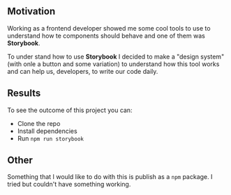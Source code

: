 ## Motivation

Working as a frontend developer showed me some cool tools to use to understand how te components should behave and one of them was **Storybook**.

To under stand how to use **Storybook** I decided to make a "design system"(with onle a button and some variation) to understand how this tool works and can help us, developers, to write our code daily.

## Results

To see the outcome of this project you can:

-   Clone the repo
-   Install dependencies
-   Run `npm run storybook`

## Other

Something that I would like to do with this is publish as a `npm` package. I tried but couldn't have something working.
